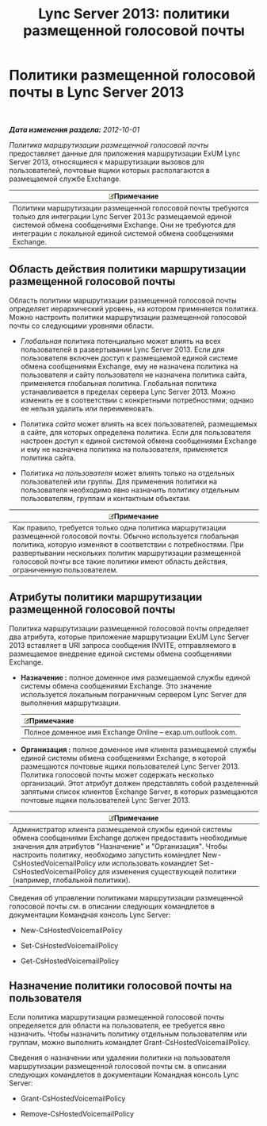 ﻿---
title: 'Lync Server 2013: политики размещенной голосовой почты'
TOCTitle: Политики размещенной голосовой почты
ms:assetid: d62a35ed-cbe2-4f06-86b4-e192c18435c1
ms:mtpsurl: https://technet.microsoft.com/ru-ru/library/Gg398932(v=OCS.15)
ms:contentKeyID: 49311314
ms.date: 05/19/2016
mtps_version: v=OCS.15
ms.translationtype: HT
---

# Политики размещенной голосовой почты в Lync Server 2013

 

_**Дата изменения раздела:** 2012-10-01_

*Политика маршрутизации размещенной голосовой почты* предоставляет данные для приложения маршрутизации ExUM Lync Server 2013, относящиеся к маршрутизации вызовов для пользователей, почтовые ящики которых располагаются в размещаемой службе Exchange.

<table>
<thead>
<tr class="header">
<th><img src="images/Gg398412.note(OCS.15).gif" title="note" alt="note" />Примечание</th>
</tr>
</thead>
<tbody>
<tr class="odd">
<td>Политики маршрутизации размещенной голосовой почты требуются только для интеграции Lync Server 2013с размещаемой единой системой обмена сообщениями Exchange. Они не требуются для интеграции с локальной единой системой обмена сообщениями Exchange.</td>
</tr>
</tbody>
</table>


## Область действия политики маршрутизации размещенной голосовой почты

Область политики маршрутизации размещенной голосовой почты определяет иерархический уровень, на котором применяется политика. Можно настроить политики маршрутизации размещенной голосовой почты со следующими уровнями области.

  - *Глобальная* политика потенциально может влиять на всех пользователей в развертывании Lync Server 2013. Если для пользователя включен доступ к размещаемой единой системе обмена сообщениями Exchange, ему не назначена политика на пользователя и сайту пользователя не назначена политика сайта, применяется глобальная политика. Глобальная политика устанавливается в пределах сервера Lync Server 2013. Можно изменить ее в соответствии с конкретными потребностями; однако ее нельзя удалить или переименовать.

  - Политика *сайта* может влиять на всех пользователей, размещаемых в сайте, для которых определена политика. Если для пользователя настроен доступ к единой системой обмена сообщениями Exchange и ему не назначена политика на пользователя, применяется политика сайта.

  - Политика *на пользователя* может влиять только на отдельных пользователей или группы. Для применения политики на пользователя необходимо явно назначить политику отдельным пользователям, группам и контактным объектам.

<table>
<thead>
<tr class="header">
<th><img src="images/Gg398412.note(OCS.15).gif" title="note" alt="note" />Примечание</th>
</tr>
</thead>
<tbody>
<tr class="odd">
<td>Как правило, требуется только одна политика маршрутизации размещенной голосовой почты. Обычно используется глобальная политика, которую изменяют в соответствии с потребностями. При развертывании нескольких политик маршрутизации размещенной голосовой почты все такие политики имеют область действия, ограниченную пользователем.</td>
</tr>
</tbody>
</table>


## Атрибуты политики маршрутизации размещенной голосовой почты

Политика маршрутизации размещенной голосовой почты определяет два атрибута, которые приложение маршрутизации ExUM Lync Server 2013 вставляет в URI запроса сообщения INVITE, отправляемого в размещаемое внедрение единой системы обмена сообщениями Exchange.

  - **Назначение :** полное доменное имя размещаемой службы единой системы обмена сообщениями Exchange. Это значение используется локальным пограничным сервером Lync Server для выполнения маршрутизации.
    
    <table>
    <thead>
    <tr class="header">
    <th><img src="images/Gg398412.note(OCS.15).gif" title="note" alt="note" />Примечание</th>
    </tr>
    </thead>
    <tbody>
    <tr class="odd">
    <td>Полное доменное имя Exchange Online – exap.um.outlook.com.</td>
    </tr>
    </tbody>
    </table>


  - **Организация :** полное доменное имя клиента размещаемой службы единой системы обмена сообщениями Exchange, в которой размещаются почтовые ящики пользователей Lync Server 2013. Политика голосовой почты может содержать несколько организаций. Этот атрибут должен представлять собой разделенный запятыми список клиентов Exchange Server, в которых размещаются почтовые ящики пользователей Lync Server 2013.

<table>
<thead>
<tr class="header">
<th><img src="images/Gg398412.note(OCS.15).gif" title="note" alt="note" />Примечание</th>
</tr>
</thead>
<tbody>
<tr class="odd">
<td>Администратор клиента размещаемой службы единой системы обмена сообщениями Exchange должен предоставить необходимые значения для атрибутов &quot;Назначение&quot; и &quot;Организация&quot;. Чтобы настроить политику, необходимо запустить командлет New-CsHostedVoicemailPolicy или использовать командлет Set-CsHostedVoicemailPolicy для изменения существующей политики (например, глобальной политики).</td>
</tr>
</tbody>
</table>


Сведения об управлении политиками маршрутизации размещенной голосовой почты см. в описании следующих командлетов в документации Командная консоль Lync Server:

  - New-CsHostedVoicemailPolicy

  - Set-CsHostedVoicemailPolicy

  - Get-CsHostedVoicemailPolicy

## Назначение политики голосовой почты на пользователя

Если политика маршрутизации размещенной голосовой почты определяется для области на пользователя, ее требуется явно назначить. Чтобы назначить политику отдельным пользователям или группам, можно выполнить командлет Grant-CsHostedVoicemailPolicy.

Сведения о назначении или удалении политики на пользователя маршрутизации размещенной голосовой почты см. в описании следующих командлетов в документации Командная консоль Lync Server:

  - Grant-CsHostedVoicemailPolicy

  - Remove-CsHostedVoicemailPolicy

